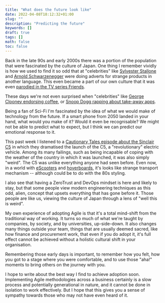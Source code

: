 ```yaml
---
title: "What does the future look like"
date: 2022-04-08T18:12:32+01:00
slug: ""
description: "Predicting the future"
keywords: []
draft: true
tags: []
math: false
toc: false
---
```


Back in the late 90s and early 2000s there was a portion of the population that were fascinated by the culture of Japan. One thing I remember vividly is how we used to find it so odd that at "celebrities" like [Sylvester Stallone](https://youtu.be/_EnFSwVV-c4) and [Arnold Schwarzenegger](https://youtu.be/6s8qn_PKbiA) were doing adverts for strange products in another language. This even became a part of our own culture that it was even [parodied in the TV series Friends](https://youtu.be/uOy2lrJqKGY).

These days we're not even surprised when "celebrities" like [George Clooney endorsing coffee](https://youtu.be/IeQhtFS8KU0?t=14), or [Snoop Dogg rapping about take-away apps](https://youtu.be/uFPEedHvHqs).

Being a fan of Sci-Fi I'm fascinated by the idea of what we would make of technology from the future. If a smart phone from 2050 landed in your hand, what would you make of it? Would it even be recognisable? We might not be able to predict what to expect, but I think we can predict our emotional response to it.

<!--alex ignore simple-->
This past week I listened to a [Cautionary Tales episode about the Sinclair C5](https://podcasts.google.com/feed/aHR0cHM6Ly9mZWVkcy5tZWdhcGhvbmUuZm0vY2F1dGlvbmFyeXRhbGVz/episode/YjZmYjI1MzAtYWY1NS0xMWVjLWEyYTgtMmYwODg4M2JjMDJl?sa=X&ved=0CAUQkfYCahcKEwiI163Mw4T3AhUAAAAAHQAAAAAQAQ) in which they dramatised the launch of the C5, a "revolutionary" electric vehicle. Among its many failings, such as being incapable of coping with the weather of the country in which it was launched, it was also simply "weird". The C5 was unlike everything anyone had seen before. Even now, in a world with [eScooters](https://ridedott.com/ride-with-us/london) and [hoverboards](https://www.amazon.co.uk/FLYING-ANT-Hoverboard-Balancing-Certified-Green-bluetooth/dp/B08GFQ5FVS), it's looks like strange transport mechanism -- although could be to do with the 80s styling.

I also see that having a ZeroTrust and DevOps mindset is here and likely to stay, but that some people view modern engineering techniques as this odd, alien, concept that upsets everything that has gone before it. Those people are like us, viewing the culture of Japan through a lens of "well this is weird".

My own experience of adopting Agile is that it's a total mind-shift from the traditional way of working. It turns so much of what we're taught by companies, by society, and by universities, up-side-down. It also changes many things outside your team, things that are usually deemed sacred, like how finance and procurement work, that even if you do adopt it, it's full effect cannot be achieved without a holistic cultural shift in your organisation.

Remembering those early days is important, to remember how you felt, how you got to a stage where you were comfortable, and to use those "aha!" moments to bring others on the journey with you.

I hope to write about the best way I find to achieve adoption soon. Implementing Agile methodologies across a business certainly is a slow process and potentially generational in nature, and it cannot be done in isolation to work effectively. But I hope that this gives you a sense of sympathy towards those who may not have even heard of it.
